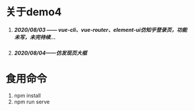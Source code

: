 # 关于demo4

1. ##### 2020/08/03 —— vue-cli、vue-router、element-ui仿知乎登录页，功能未写，未完待续...

2. ##### 2020/08/04——仿发现页大框

# 食用命令

1. npm install
2. npm run serve

